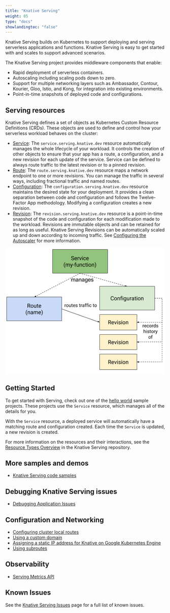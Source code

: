 ```yaml
---
title: "Knative Serving"
weight: 05
type: "docs"
showlandingtoc: "false"
---
```


Knative Serving builds on Kubernetes to support deploying and serving serverless applications and functions. Knative Serving is easy to get started with and scales to support advanced scenarios.

The Knative Serving project provides middleware components that enable:

- Rapid deployment of serverless containers.
- Autoscaling including scaling pods down to zero.
- Support for multiple networking layers such as Ambassador, Contour, Kourier, Gloo, Istio, and Kong, for integration into existing environments.
- Point-in-time snapshots of deployed code and configurations.

## Serving resources

Knative Serving defines a set of objects as Kubernetes Custom Resource
Definitions (CRDs). These objects are used to define and control how your
serverless workload behaves on the cluster:

- [Service](https://github.com/knative/specs/blob/main/specs/serving/knative-api-specification-1.0.md#service):
  The `service.serving.knative.dev` resource automatically manages the whole
  lifecycle of your workload. It controls the creation of other objects to
  ensure that your app has a route, a configuration, and a new revision for each
  update of the service. Service can be defined to always route traffic to the
  latest revision or to a pinned revision.
- [Route](https://github.com/knative/specs/blob/main/specs/serving/knative-api-specification-1.0.md#route):
  The `route.serving.knative.dev` resource maps a network endpoint to one or
  more revisions. You can manage the traffic in several ways, including
  fractional traffic and named routes.
- [Configuration](https://github.com/knative/specs/blob/main/specs/serving/knative-api-specification-1.0.md#configuration):
  The `configuration.serving.knative.dev` resource maintains the desired state
  for your deployment. It provides a clean separation between code and
  configuration and follows the Twelve-Factor App methodology. Modifying a
  configuration creates a new revision.
- [Revision](https://github.com/knative/specs/blob/main/specs/serving/knative-api-specification-1.0.md#revision):
  The `revision.serving.knative.dev` resource is a point-in-time snapshot of the
  code and configuration for each modification made to the workload. Revisions
  are immutable objects and can be retained for as long as useful. Knative
  Serving Revisions can be automatically scaled up and down according to
  incoming traffic. See
  [Configuring the Autoscaler](./autoscaling) for more
  information.

![Diagram that displays how the Serving resources coordinate with each other.](https://github.com/knative/serving/raw/main/docs/spec/images/object_model.png)

## Getting Started

To get started with Serving, check out one of the [hello world](./samples/)
sample projects. These projects use the `Service` resource, which manages all of
the details for you.

With the `Service` resource, a deployed service will automatically have a
matching route and configuration created. Each time the `Service` is updated, a
new revision is created.

For more information on the resources and their interactions, see the [Resource Types Overview](https://github.com/knative/specs/blob/main/specs/serving/overview.md) in the Knative Serving repository.

## More samples and demos

- [Knative Serving code samples](./samples/)

## Debugging Knative Serving issues

- [Debugging Application Issues](./debugging-application-issues)

## Configuration and Networking

- [Configuring cluster local routes](./cluster-local-route)
- [Using a custom domain](./using-a-custom-domain)
- [Assigning a static IP address for Knative on Google Kubernetes Engine](./gke-assigning-static-ip-address)
- [Using subroutes](./using-subroutes)

## Observability

- [Serving Metrics API](./metrics)

## Known Issues

See the [Knative Serving Issues](https://github.com/knative/serving/issues) page
for a full list of known issues.
